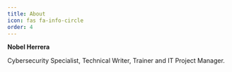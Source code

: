 ```yaml
---
title: About
icon: fas fa-info-circle
order: 4
---
```


**Nobel Herrera**

Cybersecurity Specialist, Technical Writer, Trainer and IT Project Manager.

